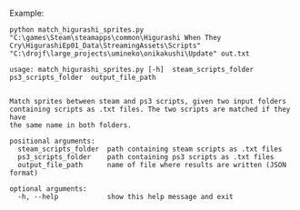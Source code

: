 Example: 

`python match_higurashi_sprites.py "C:\games\Steam\steamapps\common\Higurashi When They Cry\HigurashiEp01_Data\StreamingAssets\Scripts" "C:\drojf\large_projects\umineko\onikakushi\Update" out.txt`

```
usage: match_higurashi_sprites.py [-h]  steam_scripts_folder  ps3_scripts_folder  output_file_path


Match sprites between steam and ps3 scripts, given two input folders
containing scripts as .txt files. The two scripts are matched if they have
the same name in both folders.

positional arguments:
  steam_scripts_folder  path containing steam scripts as .txt files
  ps3_scripts_folder    path containing ps3 scripts as .txt files
  output_file_path      name of file where results are written (JSON format)

optional arguments:
  -h, --help            show this help message and exit
```